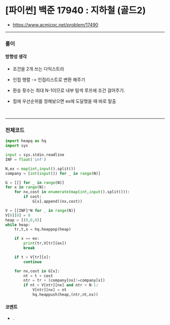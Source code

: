 # **\[파이썬\] 백준 17940 : 지하철 (골드2)**

- https://www.acmicpc.net/problem/17490
  <br>

---

### **풀이**

#### **방향성 생각**

- 조건을 2개 쓰는 다익스트라

- 인접 행렬 -> 인접리스트로 변환 해주기

- 환승 횟수는 최대 N-1이므로 내부 탐색 루프에 조건 걸어주기.

- 힙에 우선순위를 정해놨으면 ex에 도달했을 때 바로 탈출

<br>

---

### **전체코드**

```python
import heapq as hq
import sys

input = sys.stdin.readline
INF = float('inf')

N,ex = map(int,input().split())
company = [int(input()) for _ in range(N)]

G = [[] for _ in range(N)]
for x in range(N):
    for nx,cost in enumerate(map(int,input().split())):
        if cost:
            G[x].append((nx,cost))

V = [[INF]*N for _ in range(N)]
V[0][0] = 0
heap = [(0,0,0)]
while heap:
    tr,t,x = hq.heappop(heap)

    if x == ex:
        print(tr,V[tr][ex])
        break

    if t > V[tr][x]:
        continue

    for nx,cost in G[x]:
        nt = t + cost
        ntr = tr + (company[nx]!=company[x])
        if nt < V[ntr][nx] and ntr < N-1:
            V[ntr][nx] = nt
            hq.heappush(heap,(ntr,nt,nx))
```

#### **코멘트**

- .
